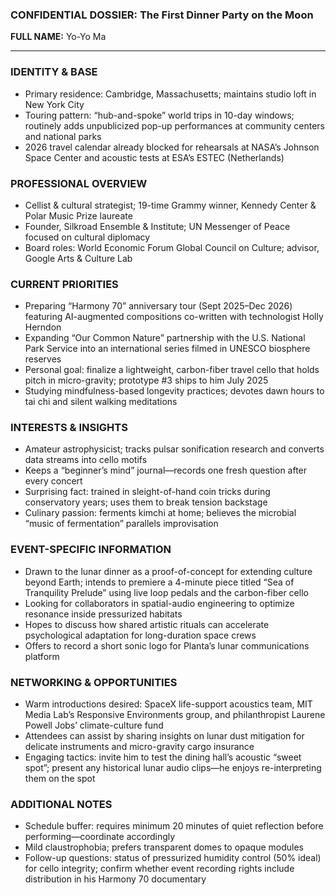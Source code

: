 ### CONFIDENTIAL DOSSIER: The First Dinner Party on the Moon

**FULL NAME:** Yo-Yo Ma

---
### IDENTITY & BASE
- Primary residence: Cambridge, Massachusetts; maintains studio loft in New York City
- Touring pattern: “hub-and-spoke” world trips in 10-day windows; routinely adds unpublicized pop-up performances at community centers and national parks
- 2026 travel calendar already blocked for rehearsals at NASA’s Johnson Space Center and acoustic tests at ESA’s ESTEC (Netherlands)

### PROFESSIONAL OVERVIEW
- Cellist & cultural strategist; 19-time Grammy winner, Kennedy Center & Polar Music Prize laureate
- Founder, Silkroad Ensemble & Institute; UN Messenger of Peace focused on cultural diplomacy
- Board roles: World Economic Forum Global Council on Culture; advisor, Google Arts & Culture Lab

### CURRENT PRIORITIES
- Preparing “Harmony 70” anniversary tour (Sept 2025–Dec 2026) featuring AI-augmented compositions co-written with technologist Holly Herndon
- Expanding “Our Common Nature” partnership with the U.S. National Park Service into an international series filmed in UNESCO biosphere reserves
- Personal goal: finalize a lightweight, carbon-fiber travel cello that holds pitch in micro-gravity; prototype #3 ships to him July 2025
- Studying mindfulness-based longevity practices; devotes dawn hours to tai chi and silent walking meditations

### INTERESTS & INSIGHTS
- Amateur astrophysicist; tracks pulsar sonification research and converts data streams into cello motifs
- Keeps a “beginner’s mind” journal—records one fresh question after every concert
- Surprising fact: trained in sleight-of-hand coin tricks during conservatory years; uses them to break tension backstage
- Culinary passion: ferments kimchi at home; believes the microbial “music of fermentation” parallels improvisation

### EVENT-SPECIFIC INFORMATION
- Drawn to the lunar dinner as a proof-of-concept for extending culture beyond Earth; intends to premiere a 4-minute piece titled “Sea of Tranquility Prelude” using live loop pedals and the carbon-fiber cello
- Looking for collaborators in spatial-audio engineering to optimize resonance inside pressurized habitats
- Hopes to discuss how shared artistic rituals can accelerate psychological adaptation for long-duration space crews
- Offers to record a short sonic logo for Planta’s lunar communications platform

### NETWORKING & OPPORTUNITIES
- Warm introductions desired: SpaceX life-support acoustics team, MIT Media Lab’s Responsive Environments group, and philanthropist Laurene Powell Jobs’ climate-culture fund
- Attendees can assist by sharing insights on lunar dust mitigation for delicate instruments and micro-gravity cargo insurance
- Engaging tactics: invite him to test the dining hall’s acoustic “sweet spot”; present any historical lunar audio clips—he enjoys re-interpreting them on the spot

### ADDITIONAL NOTES
- Schedule buffer: requires minimum 20 minutes of quiet reflection before performing—coordinate accordingly
- Mild claustrophobia; prefers transparent domes to opaque modules
- Follow-up questions: status of pressurized humidity control (50% ideal) for cello integrity; confirm whether event recording rights include distribution in his Harmony 70 documentary